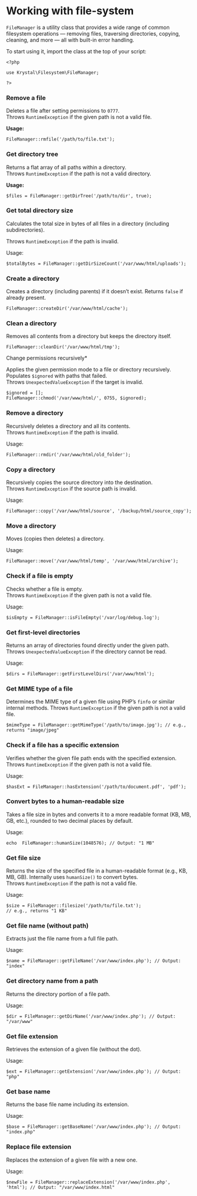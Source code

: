 Working with file-system
========================

`FileManager` is a utility class that provides a wide range of common filesystem operations — removing files, traversing directories, copying, cleaning, and more — all with built-in error handling.

To start using it, import the class at the top of your script:

    <?php
    
    use Krystal\Filesystem\FileManager;
    
    ?>

### Remove a file

Deletes a file after setting permissions to `0777`.  
Throws `RuntimeException` if the given path is not a valid file.

**Usage:**

`FileManager::rmfile('/path/to/file.txt');`

### Get directory tree

Returns a flat array of all paths within a directory.  
Throws `RuntimeException` if the path is not a valid directory.

**Usage:**

`$files = FileManager::getDirTree('/path/to/dir', true);`

### Get total directory size
Calculates the total size in bytes of all files in a directory (including subdirectories).  

Throws `RuntimeException` if the path is invalid.

Usage:

    $totalBytes = FileManager::getDirSizeCount('/var/www/html/uploads');

### Create a directory
Creates a directory (including parents) if it doesn’t exist. Returns `false` if already present.

    FileManager::createDir('/var/www/html/cache');


### Clean a directory

Removes all contents from a directory but keeps the directory itself.

    FileManager::cleanDir('/var/www/html/tmp');

Change permissions recursively*

Applies the given permission mode to a file or directory recursively.  
Populates `$ignored` with paths that failed.  
Throws `UnexpectedValueException` if the target is invalid.

    $ignored = [];
    FileManager::chmod('/var/www/html/', 0755, $ignored);

### Remove a directory

Recursively deletes a directory and all its contents.  
Throws `RuntimeException` if the path is invalid.

Usage:

    FileManager::rmdir('/var/www/html/old_folder');

### Copy a directory

Recursively copies the source directory into the destination.  
Throws `RuntimeException` if the source path is invalid.

Usage:

    FileManager::copy('/var/www/html/source', '/backup/html/source_copy');

### Move a directory

Moves (copies then deletes) a directory.

Usage:

    FileManager::move('/var/www/html/temp', '/var/www/html/archive');

### Check if a file is empty

Checks whether a file is empty.  
Throws `RuntimeException` if the given path is not a valid file.

Usage:

    $isEmpty = FileManager::isFileEmpty('/var/log/debug.log');

### Get first-level directories
Returns an array of directories found directly under the given path.  
Throws `UnexpectedValueException` if the directory cannot be read.

Usage:

    $dirs = FileManager::getFirstLevelDirs('/var/www/html');

### Get MIME type of a file

Determines the MIME type of a given file using PHP’s `finfo` or similar internal methods.   Throws `RuntimeException` if the given path is not a valid file.

`$mimeType = FileManager::getMimeType('/path/to/image.jpg'); // e.g., returns "image/jpeg"`

### Check if a file has a specific extension

Verifies whether the given file path ends with the specified extension.  
Throws `RuntimeException` if the given path is not a valid file.

Usage:

    $hasExt = FileManager::hasExtension('/path/to/document.pdf', 'pdf');


### Convert bytes to a human-readable size

Takes a file size in bytes and converts it to a more readable format (KB, MB, GB, etc.), rounded to two decimal places by default.

Usage:

`echo  FileManager::humanSize(1048576); // Output: "1 MB"`

### Get file size

Returns the size of the specified file in a human-readable format (e.g., KB, MB, GB).   Internally uses `humanSize()` to convert bytes.  
Throws `RuntimeException` if the path is not a valid file.

Usage:

    $size = FileManager::filesize('/path/to/file.txt');
    // e.g., returns "1 KB"

### Get file name (without path)

Extracts just the file name from a full file path.

Usage:

`$name = FileManager::getFileName('/var/www/index.php'); // Output: "index"`

### Get directory name from a path
Returns the directory portion of a file path.

Usage:

`$dir = FileManager::getDirName('/var/www/index.php'); // Output: "/var/www"`

### Get file extension

Retrieves the extension of a given file (without the dot).

Usage:

`$ext = FileManager::getExtension('/var/www/index.php'); // Output: "php"`

### Get base name

Returns the base file name including its extension.

Usage:

`$base = FileManager::getBaseName('/var/www/index.php'); // Output: "index.php"`

### Replace file extension
Replaces the extension of a given file with a new one.

Usage:

`$newFile = FileManager::replaceExtension('/var/www/index.php', 'html'); // Output: "/var/www/index.html"`
